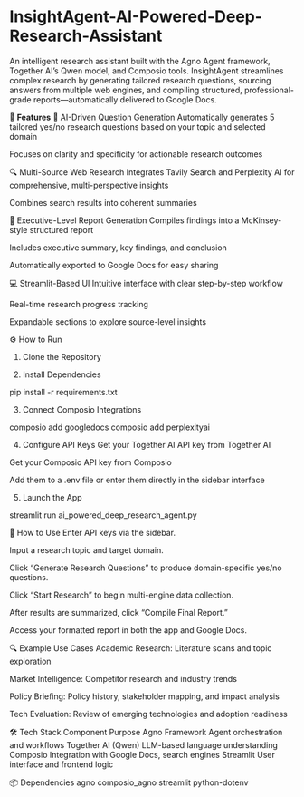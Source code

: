 # InsightAgent-AI-Powered-Deep-Research-Assistant

An intelligent research assistant built with the Agno Agent framework, Together AI’s Qwen model, and Composio tools. InsightAgent streamlines complex research by generating tailored research questions, sourcing answers from multiple web engines, and compiling structured, professional-grade reports—automatically delivered to Google Docs.

🚀 **Features**
🧠 AI-Driven Question Generation
Automatically generates 5 tailored yes/no research questions based on your topic and selected domain

Focuses on clarity and specificity for actionable research outcomes

🔍 Multi-Source Web Research
Integrates Tavily Search and Perplexity AI for comprehensive, multi-perspective insights

Combines search results into coherent summaries

📄 Executive-Level Report Generation
Compiles findings into a McKinsey-style structured report

Includes executive summary, key findings, and conclusion

Automatically exported to Google Docs for easy sharing

💻 Streamlit-Based UI
Intuitive interface with clear step-by-step workflow

Real-time research progress tracking

Expandable sections to explore source-level insights

⚙️ How to Run
1. Clone the Repository

2. Install Dependencies

pip install -r requirements.txt

3. Connect Composio Integrations

composio add googledocs
composio add perplexityai

4. Configure API Keys
Get your Together AI API key from Together AI

Get your Composio API key from Composio

Add them to a .env file or enter them directly in the sidebar interface

5. Launch the App

streamlit run ai_powered_deep_research_agent.py

🧪 How to Use
Enter API keys via the sidebar.

Input a research topic and target domain.

Click “Generate Research Questions” to produce domain-specific yes/no questions.

Click “Start Research” to begin multi-engine data collection.

After results are summarized, click “Compile Final Report.”

Access your formatted report in both the app and Google Docs.

🔍 Example Use Cases
Academic Research: Literature scans and topic exploration

Market Intelligence: Competitor research and industry trends

Policy Briefing: Policy history, stakeholder mapping, and impact analysis

Tech Evaluation: Review of emerging technologies and adoption readiness

🛠️ Tech Stack
Component	Purpose
Agno Framework	Agent orchestration and workflows
Together AI (Qwen)	LLM-based language understanding
Composio	Integration with Google Docs, search engines
Streamlit	User interface and frontend logic

📦 Dependencies
agno
composio_agno
streamlit
python-dotenv

